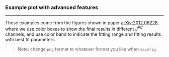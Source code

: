 ### Example plot with advanced features
---
These examples come from the figures shown in paper [arXiv:2012.06228](https://arxiv.org/abs/2012.06228),
where we use color boxes to show the final results in different $J^{PC}$ channels,
and use color band to indicate the fitting range and fitting results with best fit parameters.

> Note: change `png` format to whatever format you like when `savefig`. 
